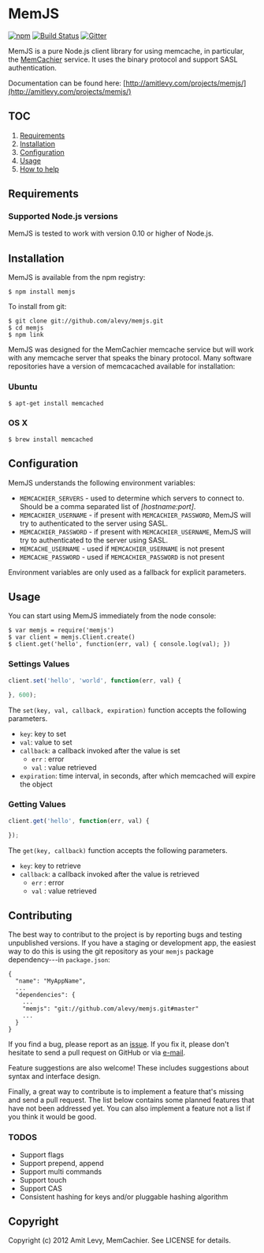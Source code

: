 MemJS
=====

[![npm](http://img.shields.io/npm/v/memjs.svg)](https://www.npmjs.com/package/memjs)
[![Build Status](https://secure.travis-ci.org/alevy/memjs.png)](http://travis-ci.org/alevy/memjs?branch=master)
[![Gitter](https://badges.gitter.im/Join%20Chat.svg)](https://gitter.im/alevy/memjs?utm_source=badge&utm_medium=badge&utm_campaign=pr-badge)

MemJS is a pure Node.js client library for using memcache, in particular, the
[MemCachier](http://memcachier.com/) service. It
uses the binary protocol and support SASL authentication.

Documentation can be found here: [http://amitlevy.com/projects/memjs/](http://amitlevy.com/projects/memjs/)

## TOC

  1. [Requirements](#requirements)
  2. [Installation](#installation)
  3. [Configuration](#configuration)
  4. [Usage](#usage)
  5. [How to help](#contributing)

## Requirements

### Supported Node.js versions ###

MemJS is tested to work with version 0.10 or higher of Node.js.

## Installation ##

MemJS is available from the npm registry:

    $ npm install memjs

To install from git:

    $ git clone git://github.com/alevy/memjs.git
    $ cd memjs
    $ npm link

MemJS was designed for the MemCachier memcache service but will work with any
memcache server that speaks the binary protocol. Many software repositories
have a version of memcacached available for installation:

### Ubuntu ###

    $ apt-get install memcached

### OS X ###

    $ brew install memcached

## Configuration ##

MemJS understands the following environment variables:

* `MEMCACHIER_SERVERS` - used to determine which servers to connect to. Should be a comma separated list of _[hostname:port]_.
* `MEMCACHIER_USERNAME` - if present with `MEMCACHIER_PASSWORD`, MemJS will try to authenticated to the server using SASL.
* `MEMCACHIER_PASSWORD` - if present with `MEMCACHIER_USERNAME`, MemJS will try to authenticated to the server using SASL.
* `MEMCACHE_USERNAME` - used if `MEMCACHIER_USERNAME` is not present
* `MEMCACHE_PASSWORD` - used if `MEMCACHIER_PASSWORD` is not present

Environment variables are only used as a fallback for explicit parameters.

## Usage ##

You can start using MemJS immediately from the node console:

    $ var memjs = require('memjs')
    $ var client = memjs.Client.create()
    $ client.get('hello', function(err, val) { console.log(val); })

### Settings Values

``` javascript
client.set('hello', 'world', function(err, val) {

}, 600);
```

The `set(key, val, callback, expiration)` function accepts the following parameters.

* `key`: key to set
* `val`: value to set
* `callback`: a callback invoked after the value is set
  * `err` : error
  * `val` : value retrieved
* `expiration`: time interval, in seconds, after which memcached will expire the object

### Getting Values

``` javascript
client.get('hello', function(err, val) {

});
```

The `get(key, callback)` function accepts the following parameters.

* `key`: key to retrieve
* `callback`: a callback invoked after the value is retrieved
  * `err` : error
  * `val` : value retrieved

## Contributing

The best way to contribut to the project is by reporting bugs and testing unpublished
versions. If you have a staging or development app, the easiest way to do this is
using the git repository as your `memjs` package dependency---in `package.json`:

    {
      "name": "MyAppName",
      ...
      "dependencies": {
        ...
        "memjs": "git://github.com/alevy/memjs.git#master"
        ...
      }
    }

If you find a bug, please report as an [issue](https://github.com/alevy/memjs/issues/new).
If you fix it, please don't hesitate to send a pull request on GitHub or via
[e-mail](http://www.kernel.org/pub/software/scm/git/docs/git-request-pull.html).

Feature suggestions are also welcome! These includes suggestions about syntax and interface
design.

Finally, a great way to contribute is to implement a feature that's missing and send a pull
request. The list below contains some planned features that have not been addressed yet. You
can also implement a feature not a list if you think it would be good.

### TODOS ###

* Support flags
* Support prepend, append
* Support multi commands
* Support touch
* Support CAS
* Consistent hashing for keys and/or pluggable hashing algorithm

## Copyright ##

Copyright (c) 2012 Amit Levy, MemCachier. See LICENSE for details.
